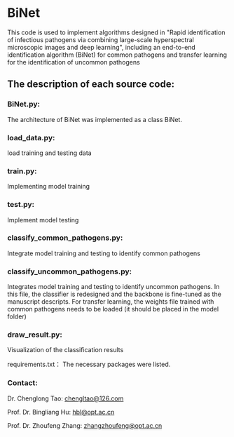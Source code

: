 # BiNet
This code is used to implement algorithms designed in "Rapid identification of infectious pathogens via combining large-scale hyperspectral microscopic images and deep learning", including an end-to-end identification algorithm (BiNet) for common pathogens and transfer learning for the identification of uncommon pathogens 

## The description of each source code:

### BiNet.py:
The architecture of BiNet was implemented as a class BiNet.

### load_data.py:
load training and testing data

### train.py:
Implementing model training

### test.py:
Implement model testing

### classify_common_pathogens.py:
Integrate model training and testing to identify common pathogens

### classify_uncommon_pathogens.py:
Integrates model training and testing to identify uncommon pathogens. In this file, the classifier is redesigned and the backbone is fine-tuned as the manuscript descripts. For transfer learning, the weights file trained with common pathogens needs to be loaded (it should be placed in the model folder)


### draw_result.py:
Visualization of the classification results


requirements.txt：
The necessary packages were listed.

### Contact:

Dr. Chenglong Tao: chengltao@126.com

Prof. Dr. Bingliang Hu: hbl@opt.ac.cn

Prof. Dr. Zhoufeng Zhang: zhangzhoufeng@opt.ac.cn
